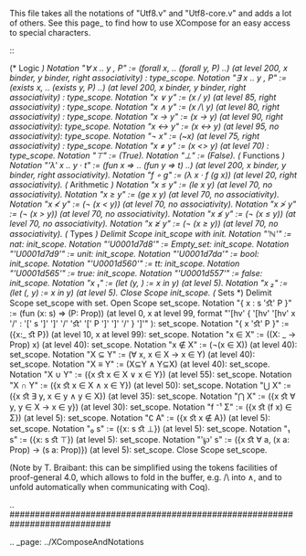 This file takes all the notations of "Utf8.v" and "Utf8-core.v" and adds a lot of others. See this page_ to find how to use XCompose for an easy access to special characters.

::

   (* Logic *)
   Notation "∀  x .. y , P" := (forall x, .. (forall y, P) ..)
     (at level 200, x binder, y binder, right associativity) : type_scope.
   Notation "∃  x .. y , P" := (exists x, .. (exists y, P) ..)
     (at level 200, x binder, y binder, right associativity) : type_scope.
   Notation "x ∨ y" := (x \/ y) (at level 85, right associativity) : type_scope.
   Notation "x ∧ y" := (x /\ y) (at level 80, right associativity) : type_scope.
   Notation "x → y" := (x -> y) (at level 90, right associativity): type_scope.
   Notation "x ↔ y" := (x <-> y) (at level 95, no associativity): type_scope.
   Notation "¬ x" := (~x) (at level 75, right associativity) : type_scope.
   Notation "x ≠ y" := (x <> y) (at level 70) : type_scope.
   Notation "⊤" := (True).
   Notation "⊥" := (False).
   (* Functions *)
   Notation "'λ'  x .. y · t" := (fun x => .. (fun y => t) ..)
     (at level 200, x binder, y binder, right associativity).
   Notation "f ∘ g" := (λ x · f (g x)) (at level 20, right associativity).
   (* Arithmetic *)
   Notation "x ≤ y" := (le x y) (at level 70, no associativity).
   Notation "x ≥ y" := (ge x y) (at level 70, no associativity).
   Notation "x ≮ y" := (¬ (x < y)) (at level 70, no associativity).
   Notation "x ≯ y" := (¬ (x > y)) (at level 70, no associativity).
   Notation "x ≰ y" := (¬ (x ≤ y)) (at level 70, no associativity).
   Notation "x ≱ y" := (¬ (x ≥ y)) (at level 70, no associativity).
   (* Types *)
   Delimit Scope init_scope with init.
   Notation "'ℕ'" := nat: init_scope.
   Notation "'U0001d7d8'" := Empty_set: init_scope.
   Notation "'U0001d7d9'" := unit: init_scope.
   Notation "'U0001d7da'" := bool: init_scope.
   Notation "'U0001d560'" := tt: init_scope.
   Notation "'U0001d565'" := true: init_scope.
   Notation "'U0001d557'" := false: init_scope.
   Notation "x ₁" := (let (y, _) := x in y) (at level 5).
   Notation "x ₂" := (let (_, y) := x in y) (at level 5).
   Close Scope init_scope.
   (* Sets *)
   Delimit Scope set_scope with set.
   Open Scope set_scope.
   Notation "{ x : s 'ﬆ' P }" :=
    (fun (x: s) => (P: Prop))
    (at level 0,
     x at level 99,
     format
     "'[hv' { '[hv' '[hv' x '/' : '[' s ']' ']' '/' 'ﬆ' '[' P ']' ']' '/' } ']'"
    ): set_scope.
   Notation "{ x 'ﬆ' P }" := ({x:_ ﬆ P}) (at level 10, x at level 99): set_scope.
   Notation "x ∈ X" := ((X: _ → Prop) x) (at level 40): set_scope.
   Notation "x ∉ X" := (¬(x ∈ X)) (at level 40): set_scope.
   Notation "X ⊆ Y" := (∀ x, x ∈ X → x ∈ Y) (at level 40): set_scope.
   Notation "X ≡ Y" := (X⊆Y ∧ Y⊆X) (at level 40): set_scope.
   Notation "X ∪ Y" := ({x ﬆ x ∈ X ∨ x ∈ Y}) (at level 55): set_scope.
   Notation "X ∩ Y" := ({x ﬆ x ∈ X ∧ x ∈ Y}) (at level 50): set_scope.
   Notation "⋃ X" := ({x ﬆ ∃ y, x ∈ y ∧ y ∈ X}) (at level 35): set_scope.
   Notation "⋂ X" := ({x ﬆ ∀ y, y ∈ X → x ∈ y}) (at level 30): set_scope.
   Notation "f ⁻¹ Σ" := ({x ﬆ (f x) ∈ Σ}) (at level 5): set_scope.
   Notation "∁ A" := ({x ﬆ x ∉ A}) (at level 5): set_scope.
   Notation "₀ s" := ({x: s ﬆ ⊥}) (at level 5): set_scope.
   Notation "₁ s" := ({x: s ﬆ ⊤}) (at level 5): set_scope.
   Notation "'℘' s" :=
    ({x ﬆ ∀ a, (x a: Prop) → (s a: Prop)}) (at level 5): set_scope.
   Close Scope set_scope.

(Note by T. Braibant: this can be simplified using the tokens facilities of proof-general 4.0, which allows to fold in the buffer, e.g. /\ into ∧, and to unfold automatically when communicating with Coq).

.. ############################################################################

.. _page: ../XComposeAndNotations

